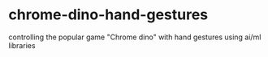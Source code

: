 # chrome-dino-hand-gestures
controlling the popular game "Chrome dino" with hand gestures using ai/ml libraries
